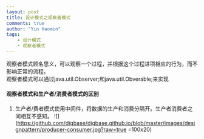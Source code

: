 ```yaml
---
layout: post
title: 设计模式之观察者模式
comments: true
author: "Yin Haomin"
tags:
    - 设计模式
    - 观察者模式
---
```


观察者模式顾名思义，可以观察一个过程，并根据这个过程进项相应的行为，而不影响正常的流程。<br>
观察者模式可以通过java.util.Observer;和java.util.Obverable;来实现<br>


#### 观察者模式和生产者/消费者模式的区别<br>
1. 生产者/费者模式使用中间件，将数据的生产和消费分隔开。生产者消费者之间相互不感知。
![](https://github.com/digbase/digbase.github.io/blob/master/images/designpattern/producer-consumer.jpg?raw=true =100x20)
